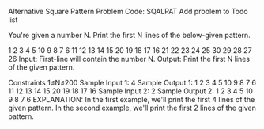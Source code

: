 Alternative Square Pattern Problem Code: SQALPAT
Add problem to Todo list

You're given a number N. Print the first N lines of the below-given pattern.

1 2 3 4 5
10 9 8 7 6
11 12 13 14 15
20 19 18 17 16
21 22 23 24 25
30 29 28 27 26
Input:
First-line will contain the number N.
Output:
Print the first N lines of the given pattern.

Constraints
1≤N≤200
Sample Input 1:
4
Sample Output 1:
1 2 3 4 5
10 9 8 7 6
11 12 13 14 15
20 19 18 17 16
Sample Input 2:
2
Sample Output 2:
1 2 3 4 5
10 9 8 7 6
EXPLANATION:
In the first example, we'll print the first 4 lines of the given pattern.
In the second example, we'll print the first 2 lines of the given pattern.